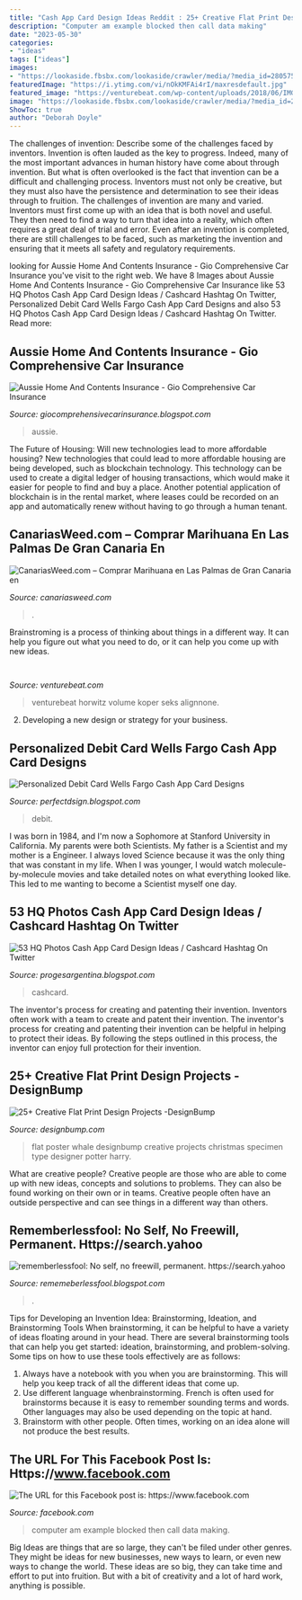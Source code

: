 ```yaml
---
title: "Cash App Card Design Ideas Reddit : 25+ Creative Flat Print Design Projects -designbump"
description: "Computer am example blocked then call data making"
date: "2023-05-30"
categories:
- "ideas"
tags: ["ideas"]
images:
- "https://lookaside.fbsbx.com/lookaside/crawler/media/?media_id=280575835892019"
featuredImage: "https://i.ytimg.com/vi/nOkKMFAi4rI/maxresdefault.jpg"
featured_image: "https://venturebeat.com/wp-content/uploads/2018/06/IMG_1229.jpeg"
image: "https://lookaside.fbsbx.com/lookaside/crawler/media/?media_id=280575835892019"
ShowToc: true
author: "Deborah Doyle"
---
```



The challenges of invention: Describe some of the challenges faced by inventors.
Invention is often lauded as the key to progress. Indeed, many of the most important advances in human history have come about through invention. But what is often overlooked is the fact that invention can be a difficult and challenging process. Inventors must not only be creative, but they must also have the persistence and determination to see their ideas through to fruition.
The challenges of invention are many and varied. Inventors must first come up with an idea that is both novel and useful. They then need to find a way to turn that idea into a reality, which often requires a great deal of trial and error. Even after an invention is completed, there are still challenges to be faced, such as marketing the invention and ensuring that it meets all safety and regulatory requirements.

	

		
looking for Aussie Home And Contents Insurance - Gio Comprehensive Car Insurance you've visit to the right web. We have 8 Images about Aussie Home And Contents Insurance - Gio Comprehensive Car Insurance like 53 HQ Photos Cash App Card Design Ideas / Cashcard Hashtag On Twitter, Personalized Debit Card Wells Fargo Cash App Card Designs and also 53 HQ Photos Cash App Card Design Ideas / Cashcard Hashtag On Twitter. Read more:
		
    
## Aussie Home And Contents Insurance - Gio Comprehensive Car Insurance

<img loading=lazy src="https://lh6.googleusercontent.com/proxy/auW48NyXX31OI64mgunZKKugt2-6-ElclZ4KvZEE9M5DPYKTWDK1i4OQ0X38gubp2XQgwcfDDqEJ6rbJkZL4aAO6dKptDoZry1L4nLzwAr0gcg=w1200-h630-p-k-no-nu" onerror="this.onerror=null;this.src='https://tse1.mm.bing.net/th?id=OIP.lqVLYVs5p0-tj7ZdnVRhrQHaCV&amp;pid=15.1';" alt="Aussie Home And Contents Insurance - Gio Comprehensive Car Insurance">

_Source: giocomprehensivecarinsurance.blogspot.com_

>aussie. 

	

The Future of Housing: Will new technologies lead to more affordable housing?
New technologies that could lead to more affordable housing are being developed, such as blockchain technology. This technology can be used to create a digital ledger of housing transactions, which would make it easier for people to find and buy a place. Another potential application of blockchain is in the rental market, where leases could be recorded on an app and automatically renew without having to go through a human tenant.

    
## CanariasWeed.com – Comprar Marihuana En Las Palmas De Gran Canaria En

<img loading=lazy src="https://canariasweed.com/wp-content/uploads/2020/10/IMG-20201001-WA0165-1024x576.jpg" onerror="this.onerror=null;this.src='https://tse4.mm.bing.net/th?id=OIP.VsHNLvxPwtsDjqhrJvZHPQHaEK&amp;pid=15.1';" alt="CanariasWeed.com – Comprar Marihuana en Las Palmas de Gran Canaria en">

_Source: canariasweed.com_

>. 

	

Brainstroming is a process of thinking about things in a different way. It can help you figure out what you need to do, or it can help you come up with new ideas.

    
## 

<img loading=lazy src="https://venturebeat.com/wp-content/uploads/2018/06/IMG_1229.jpeg" onerror="this.onerror=null;this.src='https://tse3.mm.bing.net/th?id=OIP.QPsA-OlnLY4gPEbD5O2v1gHaFj&amp;pid=15.1';" alt="">

_Source: venturebeat.com_

>venturebeat horwitz volume koper seks alignnone. 

	

2. Developing a new design or strategy for your business.

    
## Personalized Debit Card Wells Fargo Cash App Card Designs

<img loading=lazy src="https://pbs.twimg.com/media/DbLNLaeV4AAcCp_.jpg" onerror="this.onerror=null;this.src='https://tse3.mm.bing.net/th?id=OIP.1H41cDLAlYbanyKNJE7shwHaJ4&amp;pid=15.1';" alt="Personalized Debit Card Wells Fargo Cash App Card Designs">

_Source: perfectdsign.blogspot.com_

>debit. 

	

I was born in 1984, and I'm now a Sophomore at Stanford University in California. My parents were both Scientists. My father is a Scientist and my mother is a Engineer. I always loved Science because it was the only thing that was constant in my life. When I was younger, I would watch molecule-by-molecule movies and take detailed notes on what everything looked like. This led to me wanting to become a Scientist myself one day.

    
## 53 HQ Photos Cash App Card Design Ideas / Cashcard Hashtag On Twitter

<img loading=lazy src="https://i.ytimg.com/vi/nOkKMFAi4rI/maxresdefault.jpg" onerror="this.onerror=null;this.src='https://tse2.mm.bing.net/th?id=OIP.ESs-nEPces1YU49jr09V8AHaEK&amp;pid=15.1';" alt="53 HQ Photos Cash App Card Design Ideas / Cashcard Hashtag On Twitter">

_Source: progesargentina.blogspot.com_

>cashcard. 

	

The inventor's process for creating and patenting their invention.
Inventors often work with a team to create and patent their invention. The inventor's process for creating and patenting their invention can be helpful in helping to protect their ideas. By following the steps outlined in this process, the inventor can enjoy full protection for their invention.

    
## 25+ Creative Flat Print Design Projects -DesignBump

<img loading=lazy src="https://designbump.com/wp-content/uploads/2013/11/Flat_Design_Print_018.png" onerror="this.onerror=null;this.src='https://tse1.mm.bing.net/th?id=OIP.swB5ppsFX4fm7AEfDvt6JwHaFj&amp;pid=15.1';" alt="25+ Creative Flat Print Design Projects -DesignBump">

_Source: designbump.com_

>flat poster whale designbump creative projects christmas specimen type designer potter harry. 

	

What are creative people?
Creative people are those who are able to come up with new ideas, concepts and solutions to problems. They can also be found working on their own or in teams. Creative people often have an outside perspective and can see things in a different way than others.

    
## Rememberlessfool: No Self, No Freewill, Permanent. Https://search.yahoo

<img loading=lazy src="https://1.bp.blogspot.com/-bH772ivv0pA/Xgvbtye06lI/AAAAAAAAb2M/87tW-_zxBbQfcvUeX855_T49n-amP54vwCLcBGAsYHQ/s1600/Untitled116.png" onerror="this.onerror=null;this.src='https://tse2.mm.bing.net/th?id=OIP.hiNuQnTZf26VtYqsYZTfWAHaEK&amp;pid=15.1';" alt="rememberlessfool: No self, no freewill, permanent. https://search.yahoo">

_Source: rememeberlessfool.blogspot.com_

>. 

	

Tips for Developing an Invention Idea: Brainstorming, Ideation, and Brainstorming Tools
When brainstorming, it can be helpful to have a variety of ideas floating around in your head. There are several brainstorming tools that can help you get started: ideation, brainstorming, and problem-solving. Some tips on how to use these tools effectively are as follows: 
1. Always have a notebook with you when you are brainstorming. This will help you keep track of all the different ideas that come up. 
2. Use different language whenbrainstorming. French is often used for brainstorms because it is easy to remember sounding terms and words. Other languages may also be used depending on the topic at hand. 
3. Brainstorm with other people. Often times, working on an idea alone will not produce the best results.

    
## The URL For This Facebook Post Is: Https://www.facebook.com

<img loading=lazy src="https://lookaside.fbsbx.com/lookaside/crawler/media/?media_id=280575835892019" onerror="this.onerror=null;this.src='https://tse1.mm.bing.net/th?id=OIP.YakcHsd5KjYA4kdlUKFHQwHaEz&amp;pid=15.1';" alt="The URL for this Facebook post is: https://www.facebook.com">

_Source: facebook.com_

>computer am example blocked then call data making. 

	

Big Ideas are things that are so large, they can't be filed under other genres. They might be ideas for new businesses, new ways to learn, or even new ways to change the world. These ideas are so big, they can take time and effort to put into fruition. But with a bit of creativity and a lot of hard work, anything is possible.


